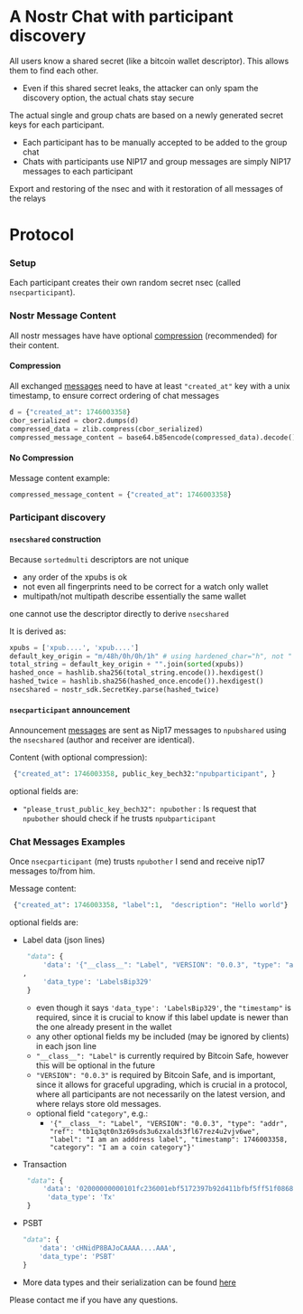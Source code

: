# A Nostr Chat with participant discovery

All users know a shared secret (like a bitcoin wallet descriptor). This allows them to find each other. 
  * Even if this shared secret leaks, the attacker can only spam the discovery option, the actual chats stay secure

The actual single and group chats are based on a newly generated secret keys for each participant.
  * Each participant has to be manually accepted to be added to the group chat
  * Chats with participants use NIP17 and group messages are simply NIP17 messages to each participant 

Export and restoring of the nsec and with it restoration of all messages of the relays







# Protocol

### Setup

Each participant creates their own random secret nsec (called `nsecparticipant`).

### Nostr Message Content

All nostr messages have have optional [compression](https://github.com/andreasgriffin/bitcoin-nostr-chat/blob/bcdeb0659c3bb9dfeec4987d9b228460338fa0f2/bitcoin_nostr_chat/base_dm.py#L75) (recommended) for their content. 

#### Compression

All exchanged [messages](https://github.com/andreasgriffin/bitcoin-nostr-chat/blob/bcdeb0659c3bb9dfeec4987d9b228460338fa0f2/bitcoin_nostr_chat/base_dm.py#L50) need to have at least `"created_at"` key with a unix timestamp, to ensure correct ordering of chat messages

```python
d = {"created_at": 1746003358}
cbor_serialized = cbor2.dumps(d)
compressed_data = zlib.compress(cbor_serialized)
compressed_message_content = base64.b85encode(compressed_data).decode()
```

#### No Compression

Message content example: 

```python
compressed_message_content = {"created_at": 1746003358}
```



### Participant discovery

#### `nsecshared` construction

Because `sortedmulti`  descriptors are not unique

- any order of the xpubs is ok
- not even all fingerprints need to be correct for a watch only wallet
-  multipath/not multipath describe essentially the same wallet

 one cannot use the descriptor directly to derive `nsecshared`

It is derived as:

````python
xpubs = ['xpub....', 'xpub....']
default_key_origin = "m/48h/0h/0h/1h" # using hardened_char="h", not "'"
total_string = default_key_origin + "".join(sorted(xpubs))
hashed_once = hashlib.sha256(total_string.encode()).hexdigest()
hashed_twice = hashlib.sha256(hashed_once.encode()).hexdigest() 
nsecshared = nostr_sdk.SecretKey.parse(hashed_twice)
````

#### `nsecparticipant` announcement

Announcement [messages](https://github.com/andreasgriffin/bitcoin-nostr-chat/blob/bcdeb0659c3bb9dfeec4987d9b228460338fa0f2/bitcoin_nostr_chat/protocol_dm.py#L42) are sent as Nip17 messages to `npubshared` using the `nsecshared` (author and receiver are identical).

Content (with optional compression):

````python
 {"created_at": 1746003358, public_key_bech32:"npubparticipant", }
````

optional fields are:

- `"please_trust_public_key_bech32": npubother` :  Is  request that `npubother` should check if he trusts `npubparticipant`

### Chat Messages Examples

Once `nsecparticipant` (me) trusts `npubother` I send and receive nip17 messages to/from him.

Message content:

````python
 {"created_at": 1746003358, "label":1,  "description": "Hello world"}
````

optional fields are:

- Label data (json lines)

  ````python
   "data": {
       'data': '{"__class__": "Label", "VERSION": "0.0.3", "type": "addr", "ref": "tb1q3qt0n3z69sds3u6zxalds3fl67rez4u2vjv6we", "label": "I am an adddress label", "timestamp": 1746003358}\n{"__class__": "Label", "VERSION": "0.0.3", "type": "addr", "ref": "tb1qmx7ke6j0amadeca65xqxpwh0utju5g3u55na9a", "label": "I am an adddress label too", "timestamp": 1746003358}'
  ,
       'data_type': 'LabelsBip329'
   }
  ````

  - even though it says `'data_type': 'LabelsBip329'`,  the `"timestamp"` is required, since it is crucial to know if this label update is newer than the one already present in the wallet
  - any other optional fields my be included (may be ignored by clients)  in each json line
  - `"__class__": "Label"` is currently required by Bitcoin Safe, however this will be optional in the future
  - `"VERSION": "0.0.3"` is required by Bitcoin Safe, and is important, since it allows for graceful upgrading, which is crucial in a protocol, where all participants are not necessarily on the latest version, and where relays store old messages.
  - optional field `"category"`, e.g.:
    - `'{"__class__": "Label", "VERSION": "0.0.3", "type": "addr", "ref": "tb1q3qt0n3z69sds3u6zxalds3fl67rez4u2vjv6we", "label": "I am an adddress label", "timestamp": 1746003358, "category": "I am a coin category"}'`

- Transaction 

  ````python
   "data": { 
       'data': '02000000000101fc236001ebf5172397b92d411bfbf5ff51f08686e2443e248d0c2ed216d6ef070000000000fdffffff012709000000000000160014cbcd06e51299d26952ceed9b22fda644aa7df1220247304402203cb08c4b6b6410ed5b49532059c2ba6f525c2e59bf0edb013f830876f5ee0da702206f8e97552d0f8a6b0359431b58395aa42dc1ca12d26a1b8ca184cfd9e87187ef012102581ea439b4a084c2945eec9b57da1621c5792b4209eab4fd26c284720219ebb7070c0000', 
    	'data_type': 'Tx'
   }
  ````


- PSBT 

  ````python
  "data": { 
      'data': 'cHNidP8BAJoCAAAA....AAA', 
      'data_type': 'PSBT'
  }
  ````

- More data types and their serialization can be found [here](https://github.com/andreasgriffin/bitcoin-qr-tools/blob/afc9d6c552838d02e48f02abe69905116d372a5d/bitcoin_qr_tools/data.py#L764)



Please contact me if you have any questions.


